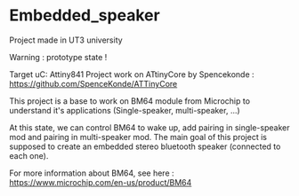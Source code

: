 # Embedded_speaker

Project made in UT3 university

Warning : prototype state !

Target uC: Attiny841
Project work on ATtinyCore by Spencekonde :
https://github.com/SpenceKonde/ATTinyCore

This project is a base to work on BM64 module from Microchip
to understand it's applications (Single-speaker, multi-speaker, ...)

At this state, we can control BM64 to wake up, add pairing in single-speaker mod
and pairing in multi-speaker mod. The main goal of this project is supposed to
create an embedded stereo bluetooth speaker (connected to each one).

For more information about BM64, see here :
https://www.microchip.com/en-us/product/BM64
